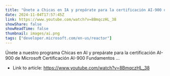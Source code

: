 ```yaml
---
title: "Únete a Chicas en IA y prepárate para la certificación AI-900 de Microsoft.¡Regístrate ahora!"
date: 2024-11-04T17:57:45Z
link: https://www.youtube.com/watch?v=8BmqczHL_38
showShare: false
showReadTime: false
thumbnail: images/ai.png
tags: ["developer.microsoft.com/en-us/reactor"]
---
```

Únete a nuestro programa Chicas en AI y prepárate para la certificación AI-900 de Microsoft Certificación AI-900 Fundamentos ...

- Link to article: https://www.youtube.com/watch?v=8BmqczHL_38